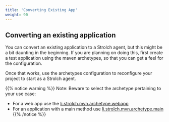 ```yaml
---
title: 'Converting Existing App'
weight: 90
---
```


## Converting an existing application

You can convert an existing application to a Strolch agent, but this might be a
bit daunting in the beginning. If you are planning on doing this, first create a
test application using the maven archetypes, so that you can get a feel for the configuration.

Once that works, use the archetypes configuration to reconfigure your project to start as a Strolch agent.

{{% notice warning %}}
Note: Beware to select the archetype pertaining to your use case:

* For a web app use the [li.strolch.mvn.archetype.webapp](/development/web-app)
* For an application with a main method use [li.strolch.mvn.archetype.main](/development/main-class-app)
  {{% /notice %}}
